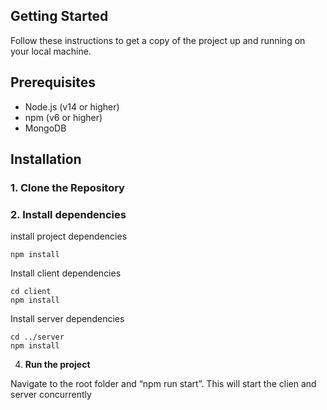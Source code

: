 ## Getting Started

Follow these instructions to get a copy of the project up and running on your local machine.

## Prerequisites

- Node.js (v14 or higher)
- npm (v6 or higher)
- MongoDB

## Installation

### 1. **Clone the Repository**

### 2. **Install dependencies**

install project dependencies

	npm install

Install client dependencies

	cd client
	npm install

Install server dependencies

	cd ../server
	npm install



4. **Run the project**

Navigate to the root folder and “npm run start”. This will start the clien and server concurrently


